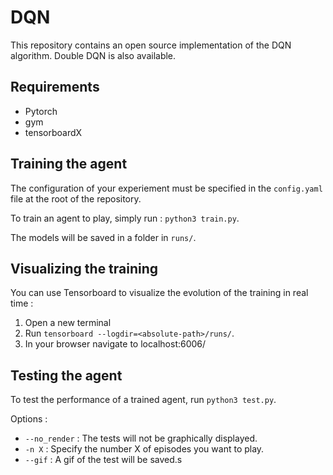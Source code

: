 # DQN

This repository contains an open source implementation of the DQN algorithm.
Double DQN is also available.

## Requirements
* Pytorch
* gym
* tensorboardX

## Training the agent

The configuration of your experiement must be specified in the ```config.yaml``` file at the root of the repository.

To train an agent to play, simply run : ```python3 train.py```.

The models will be saved in a folder in ```runs/```.

## Visualizing the training

You can use Tensorboard to visualize the evolution of the training in real time :

1. Open a new terminal
2. Run ```tensorboard --logdir=<absolute-path>/runs/```.
3. In your browser navigate to localhost:6006/

## Testing the agent

To test the performance of a trained agent, run ```python3 test.py```.

Options :
* ```--no_render``` : The tests will not be graphically displayed.
* ```-n X``` : Specify the number X of episodes you want to play.
* ```--gif``` : A gif of the test will be saved.s